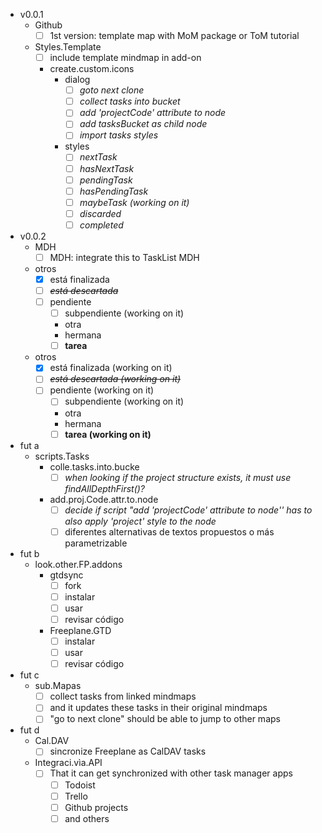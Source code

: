 - v0.0.1
   - Github
      - [ ] 1st version: template map with MoM package or ToM tutorial
   - Styles.Template
      - [ ] include template mindmap in add-on
      - create.custom.icons
         - dialog
            - [ ] *goto next clone*
            - [ ] *collect tasks into bucket*
            - [ ] *add 'projectCode' attribute to node*
            - [ ] *add tasksBucket as child node*
            - [ ] *import tasks styles*
         - styles
            - [ ] *nextTask*
            - [ ] *hasNextTask*
            - [ ] *pendingTask*
            - [ ] *hasPendingTask*
            - [ ] *maybeTask (working on it)*
            - [ ] *discarded*
            - [ ] *completed*
- v0.0.2
   - MDH
      - [ ] MDH: integrate this to TaskList  MDH
   - otros
      - [x] está finalizada
      - [ ] *<del>está descartada</del>*
      - [ ] pendiente
         - [ ] subpendiente (working on it)
         - otra
         - hermana
         - [ ] **tarea**
   - otros
      - [x] está finalizada (working on it)
      - [ ] *<del>está descartada (working on it)</del>*
      - [ ] pendiente (working on it)
         - [ ] subpendiente (working on it)
         - otra
         - hermana
         - [ ] **tarea (working on it)**
- fut a
   - scripts.Tasks
      - colle.tasks.into.bucke
         - [ ] *when looking if the project structure exists, it must use findAllDepthFirst()?*
      - add.proj.Code.attr.to.node
         - [ ] *decide if script "add 'projectCode' attribute to node'' has to also apply 'project' style to the node*
         - [ ] diferentes alternativas de textos propuestos o más parametrizable
- fut b
   - look.other.FP.addons
      - gtdsync
         - [ ] fork
         - [ ] instalar
         - [ ] usar
         - [ ] revisar código
      - Freeplane.GTD
         - [ ] instalar
         - [ ] usar
         - [ ] revisar código
- fut c
   - sub.Mapas
      - [ ] collect tasks from linked mindmaps
      - [ ] and it updates these tasks in their original mindmaps
      - [ ] "go to next clone" should be able to jump to other maps
- fut d
   - Cal.DAV
      - [ ] sincronize Freeplane as CalDAV tasks
   - Integraci.vìa.API
      - [ ] That it can get synchronized with other task manager apps
         - [ ] Todoist
         - [ ] Trello
         - [ ] Github projects
         - [ ] and others